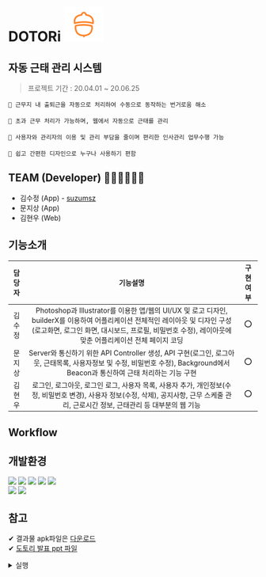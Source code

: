 # DOTORi  <img src="etc/logo.png" height="70"> 
## 자동 근태 관리 시스템
> 프로젝트 기간 : 20.04.01 ~ 20.06.25

```
📌 근무지 내 출퇴근을 자동으로 처리하여 수동으로 동작하는 번거로움 해소

📌 초과 근무 처리가 가능하며, 웹에서 자동으로 근태를 관리

📌 사용자와 관리자의 이용 및 관리 부담을 줄이며 편리한 인사관리 업무수행 가능

📌 쉽고 간편한 디자인으로 누구나 사용하기 편함 
```

## TEAM (Developer) 👩🏻‍💻👨🏻‍💻
- 김수정 (App) - [suzumsz](https://github.com/suzumsz) 
- 문지상 (App)
- 김현우 (Web)

## 기능소개 
|  담당자  |   기능설명   |   구현여부   |                              
| :----------: | :----------------: | :----------: |
|김수정| Photoshop과 Illustrator를 이용한 앱/웹의 UI/UX 및 로고 디자인, builderX를 이용하여 어플리케이션 전체적인 레이아웃 및 디자인 구성 (로고화면, 로그인 화면, 대시보드, 프로필, 비밀번호 수정), 레이아웃에 맞춘 어플리케이션 전체 페이지 코딩 | ⭕ |
|문지상| Server와 통신하기 위한 API Controller 생성, API 구현(로그인, 로그아웃, 근태목록, 사용자정보 및 수정, 비밀번호 수정), Background에서 Beacon과 통신하여 근태 처리하는 기능 구현 | ⭕ |
|김현우| 로그인, 로그아웃, 로그인 로그, 사용자 목록, 사용자 추가, 개인정보(수정, 비밀번호 변경), 사용자 정보(수정, 삭제), 공지사항, 근무 스케줄 관리, 근로시간 정보, 근태관리 등 대부분의 웹 기능 | ⭕ |

## Workflow

## 개발환경
<img src="https://img.shields.io/badge/Spring-6DB33F?logo=Spring&logoColor=white"> <img src="https://img.shields.io/badge/React Native-61DAFB?logo=React&logoColor=white"> <img src="https://img.shields.io/badge/iBeacon-#3D7EBB?logo=iBeacon&logoColor=white"> <img src="https://img.shields.io/badge/MariaDB-003545?logo=MariaDB&logoColor=white"> <img src="https://img.shields.io/badge/JavaScript-F7DF1E?logo=JavaScript&logoColor=white">   
<img src="https://img.shields.io/badge/Android Studio-3DDC84?logo=Android-Studio&logoColor=white"> <img src="https://img.shields.io/badge/Visual Studio Code-007ACC?logo=Visual-Studio-Code&logoColor=white">

## 참고
✔ 결과물 apk파일은 [다운로드](/etc/DOTORI.zip)  
✔ [도토리 발표 ppt 파일](/etc/근태관리시스템_ppt.pptx)   

<details>
<summary> 실행 </summary>
<div markdown="1">

```
react-native run-android
```

</div>
</details>



 
